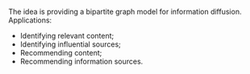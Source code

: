 The idea is providing a bipartite graph model for information diffusion. Applications:
- Identifying relevant content;
- Identifying influential sources;
- Recommending content;
- Recommending information sources.